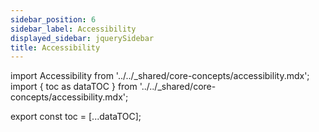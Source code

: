 ```yaml
---
sidebar_position: 6
sidebar_label: Accessibility
displayed_sidebar: jquerySidebar
title: Accessibility
---
```


import Accessibility from '../../_shared/core-concepts/accessibility.mdx';
import { toc as dataTOC } from '../../_shared/core-concepts/accessibility.mdx';

export const toc = [...dataTOC];

<Accessibility />